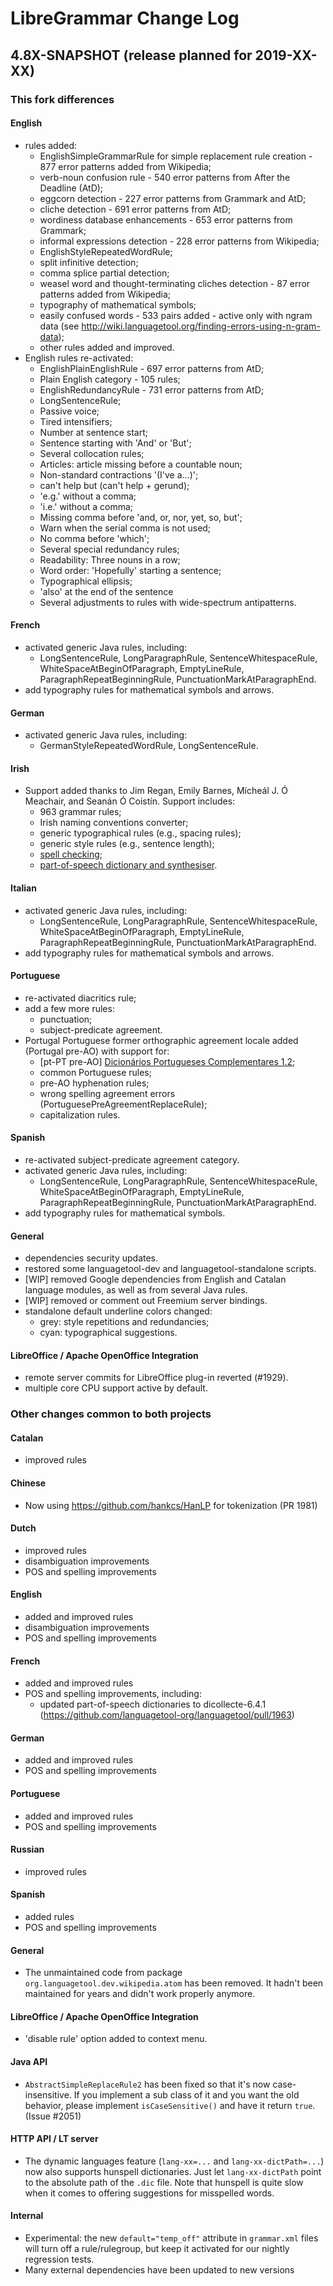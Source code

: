 # LibreGrammar Change Log

## 4.8X-SNAPSHOT (release planned for 2019-XX-XX)

### This fork differences

#### English
  * rules added:
     - EnglishSimpleGrammarRule for simple replacement rule creation - 877 error patterns added from Wikipedia;
     - verb-noun confusion rule - 540 error patterns from After the Deadline (AtD);
     - eggcorn detection - 227 error patterns from Grammark and AtD;
     - cliche detection - 691 error patterns from AtD;
     - wordiness database enhancements - 653 error patterns from Grammark;
     - informal expressions detection - 228 error patterns from Wikipedia;
     - EnglishStyleRepeatedWordRule;
     - split infinitive detection;
     - comma splice partial detection;
     - weasel word and thought-terminating cliches detection - 87 error patterns added from Wikipedia;
     - typography of mathematical symbols;
     - easily confused words - 533 pairs added - active only with
    ngram data (see http://wiki.languagetool.org/finding-errors-using-n-gram-data);
     - other rules added and improved.
  * English rules re-activated:
     - EnglishPlainEnglishRule - 697 error patterns from AtD;
     - Plain English category - 105 rules;
     - EnglishRedundancyRule - 731 error patterns from AtD;
     - LongSentenceRule;
     - Passive voice;
     - Tired intensifiers;
     - Number at sentence start;
     - Sentence starting with 'And' or 'But';
     - Several collocation rules;
     - Articles: article missing before a countable noun;
     - Non-standard contractions '(I've a...)';
     - can't help but (can't help + gerund);
     - 'e.g.' without a comma;
     - 'i.e.' without a comma;
     - Missing comma before 'and, or, nor, yet, so, but';
     - Warn when the serial comma is not used;
     - No comma before 'which';
     - Several special redundancy rules;
     - Readability: Three nouns in a row;
     - Word order: 'Hopefully' starting a sentence;
     - Typographical ellipsis;
     - 'also' at the end of the sentence
     - Several adjustments to rules with wide-spectrum antipatterns.

#### French
  * activated generic Java rules, including:
     - LongSentenceRule, LongParagraphRule, SentenceWhitespaceRule, WhiteSpaceAtBeginOfParagraph, EmptyLineRule, ParagraphRepeatBeginningRule, PunctuationMarkAtParagraphEnd.
  * add typography rules for mathematical symbols and arrows.

#### German
  * activated generic Java rules, including:
     - GermanStyleRepeatedWordRule, LongSentenceRule.

#### Irish
  * Support added thanks to Jim Regan, Emily Barnes, Mícheál J. Ó Meachair, 
  and Seanán Ó Coistín. Support includes:
     - 963 grammar rules;
     - Irish naming conventions converter;
     - generic typographical rules (e.g., spacing rules);
     - generic style rules (e.g., sentence length);
     - [spell checking](https://github.com/jimregan/languagetool-ga-dicts);
     - [part-of-speech dictionary and synthesiser](https://github.com/jimregan/languagetool-ga-dicts).

#### Italian
  * activated generic Java rules, including:
     - LongSentenceRule, LongParagraphRule, SentenceWhitespaceRule, WhiteSpaceAtBeginOfParagraph, EmptyLineRule, ParagraphRepeatBeginningRule, PunctuationMarkAtParagraphEnd.
  * add typography rules for mathematical symbols and arrows.

#### Portuguese
  * re-activated diacritics rule;
  * add a few more rules:
    - punctuation;
    - subject-predicate agreement.
  * Portugal Portuguese former orthographic agreement locale added (Portugal 
  pre-AO) with support for:
     - [pt-PT pre-AO] [Dicionários Portugueses Complementares 1.2](https://github.com/TiagoSantos81/PortugueseLibreOfficeExtension);
     - common Portuguese rules;
     - pre-AO hyphenation rules;
     - wrong spelling agreement errors (PortuguesePreAgreementReplaceRule);
     - capitalization rules.

#### Spanish
  * re-activated subject-predicate agreement category.
  * activated generic Java rules, including:
     - LongSentenceRule, LongParagraphRule, SentenceWhitespaceRule, WhiteSpaceAtBeginOfParagraph, EmptyLineRule, ParagraphRepeatBeginningRule, PunctuationMarkAtParagraphEnd.
  * add typography rules for mathematical symbols.

#### General
  * dependencies security updates.
  * restored some languagetool-dev and languagetool-standalone scripts.
  * [WIP] removed Google dependencies from English and Catalan language modules, as well as from several Java rules.
  * [WIP] removed or comment out Freemium server bindings.
  * standalone default underline colors changed:
    - grey: style repetitions and redundancies;
    - cyan: typographical suggestions.

#### LibreOffice / Apache OpenOffice Integration
  * remote server commits for LibreOffice plug-in reverted (#1929).
  * multiple core CPU support active by default.

### Other changes common to both projects

#### Catalan
  * improved rules

#### Chinese
  * Now using https://github.com/hankcs/HanLP for tokenization (PR 1981)

#### Dutch
  * improved rules
  * disambiguation improvements
  * POS and spelling improvements

#### English
  * added and improved rules
  * disambiguation improvements
  * POS and spelling improvements

#### French
  * added and improved rules
  * POS and spelling improvements, including:
    - updated part-of-speech dictionaries to dicollecte-6.4.1
    (https://github.com/languagetool-org/languagetool/pull/1963)

#### German
  * added and improved rules
  * POS and spelling improvements

#### Portuguese
  * added and improved rules
  * POS and spelling improvements

#### Russian
  * improved rules

#### Spanish
  * added rules
  * POS and spelling improvements

#### General
  * The unmaintained code from package `org.languagetool.dev.wikipedia.atom`
    has been removed. It hadn't been maintained for years and didn't work properly
    anymore.

#### LibreOffice / Apache OpenOffice Integration
  * 'disable rule' option added to context menu.
 
#### Java API
  * `AbstractSimpleReplaceRule2` has been fixed so that it's now case-insensitive.
    If you implement a sub class of it and you want the old behavior, please implement
    `isCaseSensitive()` and have it return `true`. (Issue #2051)

#### HTTP API / LT server
  * The dynamic languages feature (`lang-xx=...` and `lang-xx-dictPath=...`) now
    also supports hunspell dictionaries. Just let `lang-xx-dictPath` point to the
    absolute path of the `.dic` file. Note that hunspell is quite slow when it
    comes to offering suggestions for misspelled words. 

#### Internal
  * Experimental: the new `default="temp_off"` attribute in `grammar.xml` files will
    turn off a rule/rulegroup, but keep it activated for our nightly regression tests.
  * Many external dependencies have been updated to new versions


